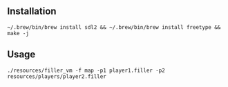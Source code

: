 ## Installation
```
~/.brew/bin/brew install sdl2 && ~/.brew/bin/brew install freetype && make -j
```
## Usage
```
./resources/filler_vm -f map -p1 player1.filler -p2 resources/players/player2.filler
```


